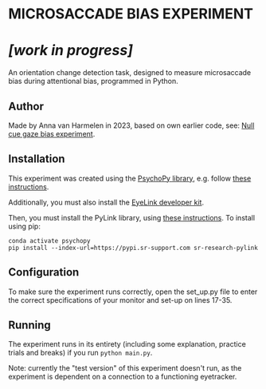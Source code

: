 # MICROSACCADE BIAS EXPERIMENT

# ***[work in progress]***

An orientation change detection task, designed to measure microsaccade bias during attentional bias, programmed in Python.

## Author
Made by Anna van Harmelen in 2023, based on own earlier code, see: [Null cue gaze bias experiment](https://github.com/annavanharmelen/Null-cue-gaze-bias-experiment).

## Installation
This experiment was created using the [PsychoPy library](https://www.psychopy.org), e.g. follow [these instructions](https://www.psychopy.org/download.html).

Additionally, you must also install the [EyeLink developer kit](https://www.sr-research.com/support/thread-13.html).

Then, you must install the PyLink library, using [these instructions](https://www.sr-research.com/support/thread-48.html).
To install using pip:

```
conda activate psychopy
pip install --index-url=https://pypi.sr-support.com sr-research-pylink
```

## Configuration
To make sure the experiment runs correctly, open the set_up.py file to enter the correct specifications of your monitor and set-up on lines 17-35.

## Running
The experiment runs in its entirety (including some explanation, practice trials and breaks) if you run `python main.py`.

Note: currently the "test version" of this experiment doesn't run, as the experiment is dependent on a connection to a functioning eyetracker.
